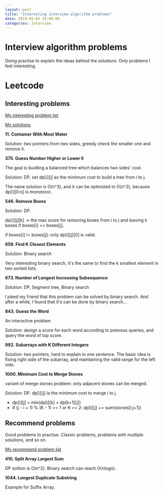 ```yaml
---
layout: post
title: "Interesting interview algorithm problems"
date: 2019-05-03 15:00:00
categories: Interview
---
```


# Interview algorithm problems

Doing practise to explain the ideas behind the solutions. Only problems I feel interesting.


# Leetcode

## Interesting problems

[My interesting problem list](https://leetcode.com/list/xecf1gge)

[My solutions](https://github.com/FiveEyes/ProblemSet/tree/master/LeetCode)


**11. Container With Most Water**

Solution: two pointers from two sides, greedy check the smaller one and remove it.


**375. Guess Number Higher or Lower II**

The goal is buidling a balanced tree which balances two sides' cost.

Solution: DP, set dp[i][j] as the minimum cost to build a tree from i to j.

The naive solution is O(n^3), and it can be optimized to O(n^2), because dp[i][0:n] is monotonic.


**546. Remove Boxes**

Solution: DP.

dp[i][j][k] -> the max score for removing boxes from i to j and leaving k boxes if boxes[i] == boxes[j].

if boxes[i] != boxes[j]: only dp[i][j][0] is valid.


**658. Find K Closest Elements**

Solution: Binary search

Very interesting binary search, it's the same to find the k smallest element in two sorted lists.


**673. Number of Longest Increasing Subsequence**

Solution: DP, Segment tree, Binary search

I joked my friend that this problem can be solved by binary search. And after a while, I found that it's can be done by binary search...


**843. Guess the Word**

An interactive problem

Solution: design a score for each word according to preivous queries, and query the word of top score.


**992. Subarrays with K Different Integers**

Solution: two pointers, hard to explain in one sentence. The basic idea is fixing right side of the subarray, and maintaining the valid range for the left side.


**1000. Minimum Cost to Merge Stones**

variant of merge stones problem: only adjacent stones can be merged.

Solution: DP. 
dp[i][j] is the minimum cost to merge i to j.
  * dp[i][j] =  min(dp[i][k] + dp[k+1][j])
  * if (j - i + 1) % (K - 1) == 1 or K == 2: dp[i][j] += sum(stones[i:j+1])
  
## Recommend problems

Good problems to practise. Classic problems, problems with multiple solutions, and so on.

[My recommend problem list](https://leetcode.com/list/xoqd52n1)


**410. Split Array Largest Sum**

DP soltion is O(n^2). Binary search can reach O(nlogn).

**1044. Longest Duplicate Substring**

Example for Suffix Array.

